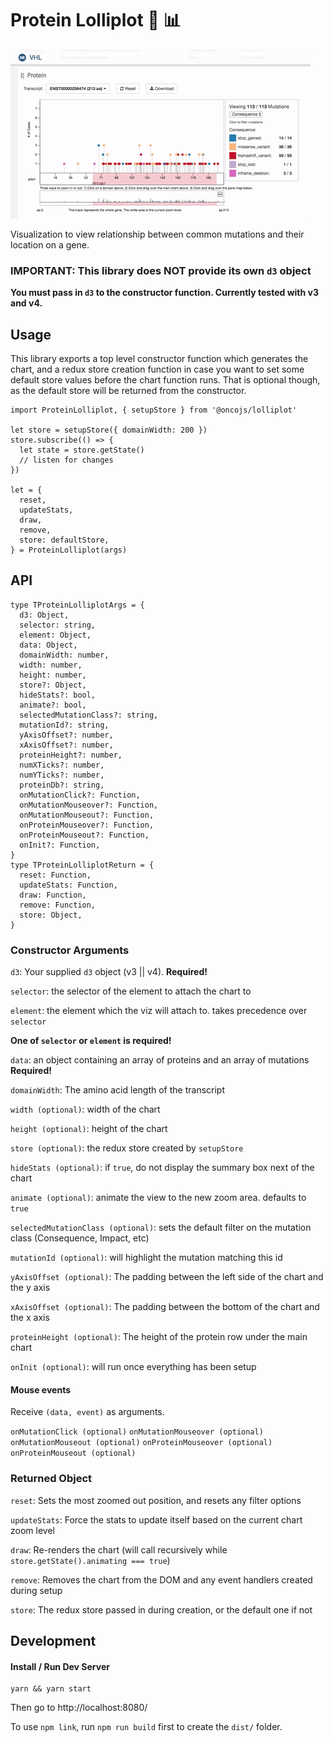 # Protein Lolliplot :lollipop: :bar_chart:

![](lolliplot.gif)

Visualization to view relationship between common mutations and their location on a gene.

### **IMPORTANT: This library does NOT provide its own `d3` object**

**You must pass in `d3` to the constructor function. Currently tested with v3 and v4.**

## Usage

This library exports a top level constructor function which generates the chart,
and a redux store creation function in case you want to set some default store values
before the chart function runs. That is optional though, as the default store will be
returned from the constructor.

```
import ProteinLolliplot, { setupStore } from '@oncojs/lolliplot'

let store = setupStore({ domainWidth: 200 })
store.subscribe(() => {
  let state = store.getState()
  // listen for changes
})

let = {
  reset,
  updateStats,
  draw,
  remove,
  store: defaultStore,
} = ProteinLolliplot(args)
```

## API

```
type TProteinLolliplotArgs = {
  d3: Object,
  selector: string,
  element: Object,
  data: Object,
  domainWidth: number,
  width: number,
  height: number,
  store?: Object,
  hideStats?: bool,
  animate?: bool,
  selectedMutationClass?: string,
  mutationId?: string,
  yAxisOffset?: number,
  xAxisOffset?: number,
  proteinHeight?: number,
  numXTicks?: number,
  numYTicks?: number,
  proteinDb?: string,
  onMutationClick?: Function,
  onMutationMouseover?: Function,
  onMutationMouseout?: Function,
  onProteinMouseover?: Function,
  onProteinMouseout?: Function,
  onInit?: Function,
}
type TProteinLolliplotReturn = {
  reset: Function,
  updateStats: Function,
  draw: Function,
  remove: Function,
  store: Object,
}
```

### Constructor Arguments

`d3`: Your supplied `d3` object (v3 || v4). **Required!**

`selector`: the selector of the element to attach the chart to

`element`: the element which the viz will attach to. takes precedence over `selector`

**One of `selector` or `element` is required!**

`data`: an object containing an array of proteins and an array of mutations **Required!**

`domainWidth`: The amino acid length of the transcript

`width (optional)`: width of the chart

`height (optional)`: height of the chart

`store (optional)`: the redux store created by `setupStore`

`hideStats (optional)`: if `true`, do not display the summary box next of the chart

`animate (optional)`: animate the view to the new zoom area. defaults to `true`

`selectedMutationClass (optional)`: sets the default filter on the mutation class (Consequence, Impact, etc)

`mutationId (optional)`: will highlight the mutation matching this id

`yAxisOffset (optional)`: The padding between the left side of the chart and the y axis

`xAxisOffset (optional)`: The padding between the bottom of the chart and the x axis

`proteinHeight (optional)`: The height of the protein row under the main chart

`onInit (optional)`: will run once everything has been setup

#### Mouse events

Receive `(data, event)` as arguments.

`onMutationClick (optional)`
`onMutationMouseover (optional)`
`onMutationMouseout (optional)`
`onProteinMouseover (optional)`
`onProteinMouseout (optional)`

### Returned Object

`reset`: Sets the most zoomed out position, and resets any filter options

`updateStats`: Force the stats to update itself based on the current chart zoom level

`draw`: Re-renders the chart (will call recursively while `store.getState().animating === true`)

`remove`: Removes the chart from the DOM and any event handlers created during setup

`store`: The redux store passed in during creation, or the default one if not

## Development

#### Install / Run Dev Server

```
yarn && yarn start
```

Then go to http://localhost:8080/

To use `npm link`, run `npm run build` first to create the `dist/` folder.
